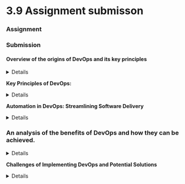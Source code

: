 # 3.9 Assignment submisson

### Assignment

### Submission

#### Overview of the origins of DevOps and its key principles
<details>
Introduction: 
DevOps is a cultural and technical movement that has transformed the way software development and IT operations teams collaborate and deliver value to businesses. Its origins can be traced back to the early 2000s when the need for faster, more reliable software development and deployment processes became increasingly evident. This overview explores the origins of DevOps and its key principles that drive its adoption across organizations.

Origins of DevOps:
The roots of DevOps can be found in several developments:

1. Agile Software Development: The Agile movement introduced principles and practices that emphasized collaboration, iterative development, and customer-centricity. While Agile focused on development, it set the stage for broader collaboration with operations.

2. Lean Manufacturing: Concepts from Lean manufacturing, particularly those introduced by Toyota's Toyota Production System (TPS), inspired ideas about streamlining processes, eliminating waste, and continuous improvement—core tenets of DevOps.

3. Infrastructure as Code (IaC): The emergence of IaC tools allowed operations teams to manage infrastructure through code, making it easier to version control and automate infrastructure changes.

4. Web 2.0 and Cloud Computing: The rise of web-based applications and cloud computing highlighted the need for more agile and automated deployment processes, driving innovation in deployment and operations practices.
</details>


**Key Principles of DevOps:**
<details>
<img width="1013" alt="Screenshot 2023-09-03 at 8 37 57 PM" src="https://github.com/vincent8055/3.9-GitHubActions/assets/127754761/1fd0b7b1-5bee-4732-b38b-febf2f4d54ea">
<sub>src: [https://orangematter.solarwinds.com/2022/03/21/what-is-devops/]</sub>


DevOps is guided by several key principles that shape its culture and practices:

1. Collaboration: DevOps encourages collaboration and communication between development and operations teams. Silos are broken down, and cross-functional teams work together to achieve common goals.

2. Automation: Automation of manual and repetitive tasks is central to DevOps. It helps reduce errors, accelerate processes, and ensures consistency in deployments and infrastructure management.

3. Continuous Integration (CI): CI involves frequently integrating code changes into a shared repository and running automated tests. This practice ensures that code is continuously validated, reducing integration issues.

4. Continuous Delivery (CD): CD extends CI by automating the deployment pipeline. It enables the rapid, reliable, and automated release of code to production or staging environments.

5. Monitoring and Feedback: DevOps places a strong emphasis on monitoring applications and infrastructure in production. This feedback loop helps teams identify issues, gather performance data, and make improvements iteratively.

6. Infrastructure as Code (IaC): IaC treats infrastructure provisioning and management as code, enabling version control and automation of infrastructure changes.

7. Security by Design: DevOps incorporates security practices early in the development process (DevSecOps). Security concerns are addressed throughout the software development lifecycle.

8. Culture of Continuous Learning: DevOps promotes a culture of continuous learning and improvement. Teams are encouraged to reflect on their processes, learn from failures, and iterate on their practices.
</details>

**Automation in DevOps: Streamlining Software Delivery**

<details>
Automation plays a pivotal role in DevOps by streamlining processes, reducing errors, and accelerating software delivery. It enables development and operations teams to work more efficiently, ensuring that code can be developed, tested, and deployed rapidly and reliably. Here, we'll discuss the role of automation in DevOps, provide examples of popular automation tools, and how they are used.

Role of Automation in DevOps:

1. Continuous Integration (CI): Automation tools like Jenkins, Travis CI, and CircleCI automatically build, test, and validate code changes whenever developers commit to version control repositories. This ensures that new code is continuously integrated with the existing codebase, reducing integration issues and enabling quick feedback.

2. Continuous Delivery/Deployment (CD): CD pipelines, orchestrated by tools like Jenkins, GitLab CI/CD, and AWS CodePipeline, automate the steps required to take code from development through testing to production. Automated deployments enhance reliability and consistency.

3. Infrastructure as Code (IaC): Tools like Terraform, AWS CloudFormation, and Ansible automate infrastructure provisioning and management. Infrastructure can be defined and version-controlled as code, allowing for efficient scaling and reducing manual configuration errors.

4. Configuration Management: Tools such as Puppet, Chef, and Ansible automate the configuration of servers and applications. They ensure consistency across environments and reduce the need for manual intervention.

5. Containerization: Docker and Kubernetes are popular for automating the deployment and orchestration of containers. Containers package applications and their dependencies, ensuring consistent behavior across different environments.

6. Monitoring and Alerting: Automation is key in monitoring and responding to issues. Tools like Prometheus and Grafana automate the collection of performance data and provide alerting capabilities to notify teams of potential problems.

Examples of Popular Automation Tools:

1. Jenkins: A widely used open-source automation server that supports building, deploying, and automating projects, including CI/CD pipelines.

2. Docker: An automation tool for containerization, allowing applications and dependencies to be packaged together for consistent deployment.

3. Terraform: An IaC tool that enables infrastructure provisioning and management through code, supporting various cloud providers.

4. Ansible: A versatile automation tool for configuration management, application deployment, and task automation across servers and cloud environments.

5. Kubernetes: An open-source container orchestration platform that automates the deployment, scaling, and management of containerized applications.

6. Prometheus: An open-source monitoring and alerting toolkit that automates the collection of metrics from applications and infrastructure.

How Automation Tools Are Used:

- CI/CD Pipelines: Jenkins, GitLab CI/CD, and CircleCI are used to create automated CI/CD pipelines that build, test, and deploy code changes automatically.

- Infrastructure Provisioning: Terraform and AWS CloudFormation automate the provisioning of infrastructure resources, such as servers and databases.

- Configuration Management: Puppet, Chef, and Ansible automate the configuration and management of servers, ensuring consistency and reducing manual work.

- Container Orchestration: Docker and Kubernetes automate the deployment and scaling of containerized applications across clusters.

- Monitoring and Alerting: Prometheus and Grafana automate the collection of metrics and provide alerts for issues in applications and infrastructure.
</details>


### An analysis of the benefits of DevOps and how they can be achieved.

<details>

**Benefits of DevOps and How to Achieve Them**

DevOps is a transformative approach to software development and IT operations that offers a range of significant benefits. To harness these advantages, organizations need to implement DevOps principles and practices effectively. Below, we'll analyze the key benefits of DevOps and explore how they can be achieved.

|Benefits|How they can be achieved|
|---|---|
|**1. Faster Time-to-Market:**|To accelerate time-to-market, organizations should implement continuous integration (CI) and continuous delivery/deployment (CD) pipelines. These automate the building, testing, and deployment of code changes, reducing manual interventions and streamlining the release process.|
|**2. Improved Collaboration:**|Foster collaboration by breaking down silos between development and operations teams. Promote cross-functional teams, encourage open communication, and establish shared goals. Collaboration tools and platforms like Slack and Microsoft Teams can facilitate real-time communication.|
|**3. Increased Reliability:**|Implement automation for testing, deployment, and infrastructure provisioning. Automated tests ensure that code changes are validated consistently, reducing the risk of errors in production. Infrastructure as Code (IaC) tools, such as Terraform and AWS CloudFormation, ensure consistent and reliable infrastructure deployments.|
|**4. Reduced Downtime and Rollback Capabilities:**|Embrace CD practices to enable quick rollbacks in case of issues. Automate the deployment process to minimize human error, and use canary releases and feature flags to gradually deploy changes, allowing for real-time monitoring and easy rollback if necessary.|
|**5. Enhanced Quality and Stability:**| Incorporate automated testing into the CI/CD pipeline to catch bugs early in the development process. Perform code reviews, conduct root cause analysis of issues, and prioritize fixing technical debt to maintain code quality.|
|**6. Efficient Resource Utilization:**|Utilize cloud services and containers like AWS Lambda, Docker, and Kubernetes to optimize resource allocation. Containers enable efficient use of resources by isolating applications and their dependencies.|
|**7. Cost Savings:**|Automation reduces the manual effort required for repetitive tasks, resulting in cost savings through improved efficiency. Additionally, the ability to scale resources up or down based on demand, as offered by cloud services, optimizes costs.|
|**8. Enhanced Security:**|Implement DevSecOps practices to integrate security into the development and deployment process. Automated security scanning tools can identify vulnerabilities early, and access control and monitoring help protect sensitive data.|
|**9. Continuous Learning and Improvement:**|Cultivate a culture of continuous improvement by conducting post-incident reviews (post-mortems), retrospectives, and feedback loops. Encourage teams to learn from failures and successes and iterate on processes.|
|**10. Scalability:**|Use cloud services and container orchestration platforms like Kubernetes to easily scale applications based on demand. Implement auto-scaling to automatically adjust resources as needed.|
|**11. Flexibility and Adaptability:**|Embrace agile development practices and microservices architecture to create modular, easily adaptable systems. Containers and serverless computing allow for flexibility in deploying and managing applications.|
|**12. Compliance and Governance:**|Implement automated compliance checks and use tools like AWS Config to enforce governance policies. Automation ensures that compliance requirements are consistently met.|
</details>

**Challenges of Implementing DevOps and Potential Solutions**

<details> 
  
Implementing DevOps can be a transformative journey for organizations, but it's not without its challenges. Recognizing and addressing these challenges is crucial for a successful DevOps adoption. Here, we'll discuss common challenges and potential solutions:


**1. Cultural Resistance:**

**Challenge:** Resistance to change is a significant barrier. Teams may be accustomed to siloed operations, and cultural shifts can be met with skepticism.

**Solution:** Foster a culture of collaboration and transparency. Promote cross-functional teams, encourage open communication, and provide training and support for cultural change. Executives should lead by example.


**2. Lack of Skills and Expertise:**

**Challenge:** Teams may lack the necessary skills and knowledge to implement DevOps practices effectively.

**Solution:** Invest in training and upskilling. Provide resources for team members to learn about DevOps tools and practices. Encourage certifications and provide access to online courses and workshops.

**3. Tooling and Automation:**

**Challenge:** Selecting the right tools and implementing automation can be challenging. Tools may not integrate seamlessly, leading to bottlenecks.

**Solution:** Evaluate tools carefully and choose those that fit the organization's needs. Prioritize integration capabilities. Start small and gradually expand automation to avoid overwhelming teams.

**4. Legacy Systems:**

**Challenge:** Legacy systems can be resistant to DevOps practices due to their monolithic architecture and outdated technologies.

**Solution:** Implement DevOps practices incrementally. Consider containerization and microservices to modernize legacy applications. Use API gateways to bridge the gap between legacy and modern systems.

**5. Security Concerns:**

**Challenge:** Security is a top concern, and DevOps can introduce vulnerabilities if not integrated securely.

**Solution:** Embrace DevSecOps practices. Integrate security into the DevOps pipeline with automated security scanning tools. Use access controls, encryption, and regular security audits to protect sensitive data.

**6. Compliance and Governance:**

**Challenge:** Regulatory compliance can be challenging in a fast-paced DevOps environment.

**Solution:** Implement automated compliance checks and use tools like AWS Config or Azure Policy to enforce governance policies. Document compliance processes and involve compliance teams early in the development cycle.

**7. Scaling Challenges:**

**Challenge:** As applications and infrastructure scale, managing resources and ensuring consistent performance can be complex.

**Solution:** Embrace cloud services and container orchestration platforms like Kubernetes to automate resource scaling. Implement auto-scaling based on demand and monitor performance closely.

**8. Resistance to Monitoring and Metrics:**

**Challenge:** Some teams may resist monitoring and metrics due to a perception of added overhead.

**Solution:** Educate teams about the benefits of monitoring, emphasizing that it provides valuable insights for continuous improvement. Implement automated monitoring solutions and make metrics accessible and actionable.

**9. Lack of Standardization:**

**Challenge:** Without standardization, there can be inconsistencies in processes, tools, and configurations.

**Solution:** Define and document DevOps standards and best practices. Use infrastructure as code (IaC) to enforce consistent configurations. Conduct regular reviews to ensure adherence.

**10. Communication Breakdowns:**

**Challenge:** Miscommunication between development and operations teams can lead to errors and delays.

**Solution:** Foster open and frequent communication between teams. Use collaboration tools like Slack and video conferencing for real-time discussions. Implement cross-functional teams to improve collaboration.

**11. Resistance to Automation:**

**Challenge:** Some team members may be resistant to automation, fearing job displacement.

**Solution:** Emphasize that automation enhances productivity and allows teams to focus on more strategic tasks. Show how automation benefits individuals and the organization.

</details>
